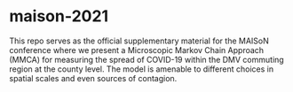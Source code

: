 # maison-2021
This repo serves as the official supplementary material for the MAISoN conference where we present a Microscopic Markov Chain Approach (MMCA) for measuring the spread of COVID-19 within the DMV commuting region at the county level. The model is amenable to different choices in spatial scales and even sources of contagion.
